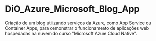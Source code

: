 # DiO_Azure_Microsoft_Blog_App
Criação de um blog utilizando serviços da Azure, como App Service ou Container Apps, para demonstrar o funcionamento de aplicações web hospedadas na nuvem do curso "Microsoft Azure Cloud Native".
